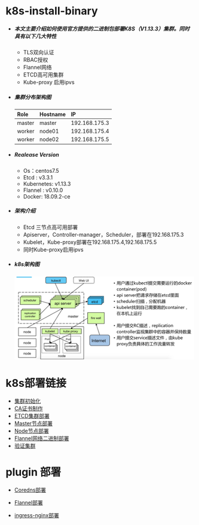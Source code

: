 # k8s-install-binary

- ##### 本文主要介绍如何使用官方提供的二进制包部署K8S（V1.13.3）集群。同时具有以下几大特性

  - TLS双向认证
  - RBAC授权
  - Flannel网络
  - ETCD高可用集群
  - Kube-proxy 启用ipvs


* ##### 集群分布架构图

  | Role   | Hostname | IP            |
  | ------ | -------- | ------------- |
  | master | master   | 192.168.175.3 |
  | worker | node01   | 192.168.175.4 |
  | worker | node02   | 192.168.175.5 |

* ##### Realease Version

  * Os：centos7.5
  * Etcd : v3.3.1
  * Kubernetes: v1.13.3
  * Flannel : v0.10.0
  * Docker: 18.09.2-ce

* ##### 架构介绍

  * Etcd 三节点高可用部署
  * Apiserver，Controller-manager，Scheduler，部署在192.168.175.3
  * Kubelet，Kube-proxy部署在192.168.175.4,192.168.175.5
  * 同时Kube-proxy启用ipvs

* ##### k8s架构图

  ![](https://github.com/hikubernetes/k8s-install-binary/blob/master/images/k8s%E6%9E%B6%E6%9E%84.png)

  

#  k8s部署链接

- [集群初始化](https://github.com/hikubernetes/K8s-install-binary/blob/master/deploy/init.md)
- [CA证书制作](https://github.com/hikubernetes/K8s-install-binary/blob/master/deploy/ca-make.md)
- [ETCD集群部署](https://github.com/hikubernetes/K8s-install-binary/blob/master/deploy/etcd.md)
- [Master节点部署](https://github.com/hikubernetes/K8s-install-binary/blob/master/deploy/master.md)
- [Node节点部署](https://github.com/hikubernetes/K8s-install-binary/blob/master/deploy/node.md)
- [Flannel网络二进制部署](https://github.com/hikubernetes/K8s-install-binary/blob/master/deploy/flannel.md)
- [验证集群](https://github.com/hikubernetes/K8s-install-binary/blob/master/deploy/check.md)

# plugin 部署

- [Coredns部署](https://github.com/hikubernetes/K8s-install-binary/blob/master/coredns/README.md)

- [Flannel部署](https://github.com/hikubernetes/K8s-install-binary/blob/master/flannel/README.md)
- [ingress-nginx部署](https://github.com/hikubernetes/K8s-install-binary/blob/master/ingress-nginx/README.md)

